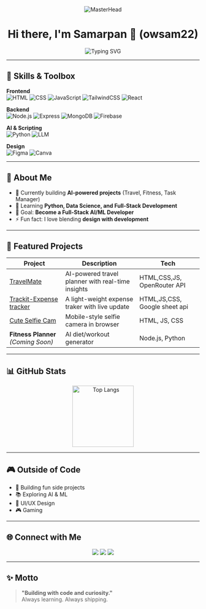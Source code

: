 <!-- Profile Banner -->
<p align="center">
  <img src="https://user-images.githubusercontent.com/90236635/232446433-d5540fa2-fe28-4bb8-b929-cdb51fe61336.gif" alt="MasterHead" align="center" />
</p>

<!-- Animated Typing Effect -->
<h1 align="center">Hi there, I'm Samarpan 👋 (owsam22)</h1>
<p align="center">
  <img src="https://readme-typing-svg.demolab.com?font=Fira+Code&size=25&pause=1000&color=00C7FF&center=true&vCenter=true&width=600&lines=Aspiring+Full-Stack+%2B+AI%2FML+Engineer;B.Tech+CSE+(Data+Science)+Student;Freelance+Web+%26+App+Developer;Always+learning+%26+building" alt="Typing SVG" />
</p>

---

## 🚀 Skills & Toolbox

**Frontend**  
![HTML](https://img.shields.io/badge/HTML5-E34F26?style=for-the-badge&logo=html5&logoColor=white)
![CSS](https://img.shields.io/badge/CSS3-1572B6?style=for-the-badge&logo=css3&logoColor=white)
![JavaScript](https://img.shields.io/badge/JavaScript-F7DF1E?style=for-the-badge&logo=javascript&logoColor=black)
![TailwindCSS](https://img.shields.io/badge/Tailwind-38B2AC?style=for-the-badge&logo=tailwind-css&logoColor=white)
![React](https://img.shields.io/badge/React-61DAFB?style=for-the-badge&logo=react&logoColor=black)

**Backend**  
![Node.js](https://img.shields.io/badge/Node.js-339933?style=for-the-badge&logo=node.js&logoColor=white)
![Express](https://img.shields.io/badge/Express-000000?style=for-the-badge&logo=express&logoColor=white)
![MongoDB](https://img.shields.io/badge/MongoDB-47A248?style=for-the-badge&logo=mongodb&logoColor=white)
![Firebase](https://img.shields.io/badge/Firebase-FFCA28?style=for-the-badge&logo=firebase&logoColor=black)

**AI & Scripting**  
![Python](https://img.shields.io/badge/Python-3776AB?style=for-the-badge&logo=python&logoColor=white)
![LLM](https://img.shields.io/badge/LLM%20Apps-FF6F00?style=for-the-badge)

**Design**  
![Figma](https://img.shields.io/badge/Figma-F24E1E?style=for-the-badge&logo=figma&logoColor=white)
![Canva](https://img.shields.io/badge/Canva-00C4CC?style=for-the-badge&logo=canva&logoColor=white)

---
## 🚀 About Me  
- 🔭 Currently building **AI-powered projects** (Travel, Fitness, Task Manager)  
- 🌱 Learning **Python, Data Science, and Full-Stack Development**  
- 🎯 Goal: **Become a Full-Stack AI/ML Developer**  
- ⚡ Fun fact: I love blending **design with development**  



---

## 🌟 Featured Projects

| Project | Description | Tech |
|---------|-------------|------|
| [TravelMate](https://github.com/owsam22/travelmate) | AI-powered travel planner with real-time insights | HTML,CSS,JS, OpenRouter API |
| [Trackit-Expense tracker](https://github.com/owsam22/expense-tracker) | A light-weight expense traker with live update | HTML,JS,CSS, Google sheet api |
| [Cute Selfie Cam](https://github.com/owsam22/cutiecam) | Mobile-style selfie camera in browser | HTML, JS, CSS |
| **Fitness Planner** *(Coming Soon)* | AI diet/workout generator | Node.js, Python |

---

## 📊 GitHub Stats
<!--
<p align="center">
  <img src="https://streak-stats.demolab.com?user=owsam22&theme=radical&border_radius=10" alt="streak" height="160"/>
</p>
-->


<p align="center">
  <img src="https://github-readme-stats.vercel.app/api/top-langs/?username=owsam22&layout=compact&theme=radical" alt="Top Langs" height="160"/>
</p>

---



## 🎮 Outside of Code

- 🎯 Building fun side projects  
- 📚 Exploring AI & ML  
- 🎨 UI/UX Design  
- 🎮 Gaming  

---

## 🌐 Connect with Me

<p align="center">
  <a href="https://linkedin.com/in/samarpan22"><img src="https://img.shields.io/badge/LinkedIn-0A66C2?style=for-the-badge&logo=linkedin&logoColor=white"/></a>
  <a href="https://github.com/owsam22"><img src="https://img.shields.io/badge/GitHub-181717?style=for-the-badge&logo=github&logoColor=white"/></a>
  <a href="https://owsam22.github.io/portfolio"><img src="https://img.shields.io/badge/Portfolio-FF4088?style=for-the-badge&logo=About.me&logoColor=white"/></a>
</p>

---

## ✨ Motto
> **"Building with code and curiosity."**  
> Always learning. Always shipping.

